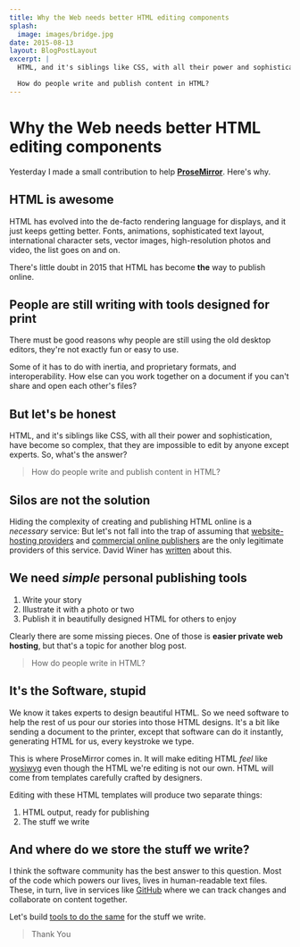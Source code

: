 ```yaml
---
title: Why the Web needs better HTML editing components
splash:
  image: images/bridge.jpg
date: 2015-08-13
layout: BlogPostLayout
excerpt: |
  HTML, and it's siblings like CSS, with all their power and sophistication, have become so complex, that they are impossible to edit by anyone except experts. So, what's the answer?

  How do people write and publish content in HTML?
---
```


# Why the Web needs better HTML editing components

Yesterday I made a small contribution to help [**ProseMirror**](https://www.indiegogo.com/projects/prosemirror/#/story). Here's why.

## HTML is awesome

HTML has evolved into the de-facto rendering language for displays, and it just keeps getting better. Fonts, animations, sophisticated text layout, international character sets, vector images, high-resolution photos and video, the list goes on and on.

There's little doubt in 2015 that HTML has become **the** way to publish online.


## People are still writing with tools designed for print

There must be good reasons why people are still using the old desktop editors, they're not exactly fun or easy to use.

Some of it has to do with inertia, and proprietary formats, and interoperability. How else can you work together on a document if you can't share and open each other's files?


## But let's be honest

HTML, and it's siblings like CSS, with all their power and sophistication, have become so complex, that they are impossible to edit by anyone except experts. So, what's the answer?

> How do people write and publish content in HTML?


## Silos are not the solution

Hiding the complexity of creating and publishing HTML online is a _necessary_ service: But let's not fall into the trap of assuming that [website-hosting providers](https://www.squarespace.com/) and [commercial online publishers](https://medium.com/) are the only legitimate providers of this service. David Winer has [written](http://myword.io/users/davewiner/essays/051.html) about this.


## We need *simple* personal publishing tools

1. Write your story
2. Illustrate it with a photo or two
3. Publish it in beautifully designed HTML for others to enjoy

Clearly there are some missing pieces. One of those is **easier private web hosting**, but that's a topic for another blog post.

> How do people write in HTML?


## It's the Software, stupid

We know it takes experts to design beautiful HTML. So we need software to help the rest of us pour our stories into those HTML designs. It's a bit like sending a document to the printer, except that software can do it instantly, generating HTML for us, every keystroke we type.

This is where ProseMirror comes in. It will make editing HTML *feel* like [wysiwyg](https://en.wikipedia.org/wiki/WYSIWYG) even though the HTML we're editing is not our own. HTML will come from templates carefully crafted by  designers.

Editing with these HTML templates will produce two separate things:

1. HTML output, ready for publishing
2. The stuff we write


## And where do we store the stuff we write?

I think the software community has the best answer to this question. Most of the code which powers our lives, lives in human-readable text files. These, in turn, live in services like [GitHub](https://github.com/jldec/) where we can track changes and collaborate on content together.

Let's build [tools to do the same](https://jldec.github.io/pub-doc/how-it-works) for the stuff we write.


> Thank You


